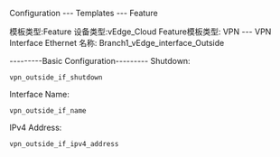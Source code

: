 Configuration --- Templates --- Feature

模板类型:Feature
设备类型:vEdge_Cloud
Feature模板类型: VPN --- VPN Interface Ethernet
名称: Branch1_vEdge_interface_Outside

---------Basic Configuration---------
Shutdown: 
```shell
vpn_outside_if_shutdown
```

Interface Name: 
```shell
vpn_outside_if_name
```

IPv4 Address: 
```shell
vpn_outside_if_ipv4_address
```
